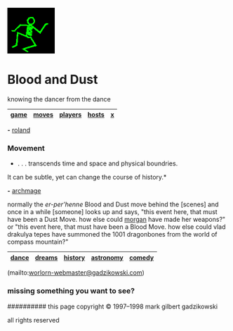![dancer](assets/dancer.gif)

# Blood and Dust



knowing the dancer from the dance

|  [game](game.md)  |  [moves](moves.md)  |  [players](players.md)  |  [hosts](hosts.md)  |  [x](x.md)  | 
| ----------------- | ------------------- | ----------------------- | ------------------- | ----------- | 

 


 **-** [roland](roland.md) 




### Movement



* . . . transcends time and space and physical boundries.

It can be subtle, yet can change the course of history.*


 **-** [archmage](archmage.md) 



normally the *er-per’henne* Blood and Dust move behind the [scenes] and once in a while [someone] looks up and says, "this event here, that must have been a Dust Move. how else could  [morgan](morgan.md)  have made her weapons?" or "this event here, that must have been a Blood Move. how else could vlad drakulya tepes have summoned the 1001 dragonbones from the world of compass mountain?"





 

|  [dance](dance.md)  |  [dreams](dreams.md)  |  [history](history.md)  |  [astronomy](astronomy.md)  |  [comedy](comedy.md)  | 
| ------------------- | --------------------- | ----------------------- | --------------------------- | --------------------- | 

 

 (mailto:worlorn-webmaster@gadzikowski.com) 


### missing something you want to see?








########## this page copyright © 1997–1998 mark gilbert gadzikowski

all rights reserved